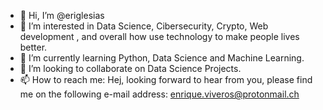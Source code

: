 - 👋 Hi, I’m @eriglesias
- 👀 I’m interested in Data Science, Cibersecurity, Crypto, Web development , and overall how use technology to make people lives better.
- 🌱 I’m currently learning Python, Data Science and Machine Learning.
- 💞️ I’m looking to collaborate on Data Science Projects. 
- 📫 How to reach me: Hej, looking forward to hear from you, please find me on the following e-mail address: enrique.viveros@protonmail.ch

<!---
eriglesias/eriglesias is a ✨ special ✨ repository because its `README.md` (this file) appears on your GitHub profile.
You can click the Preview link to take a look at your changes.
--->
